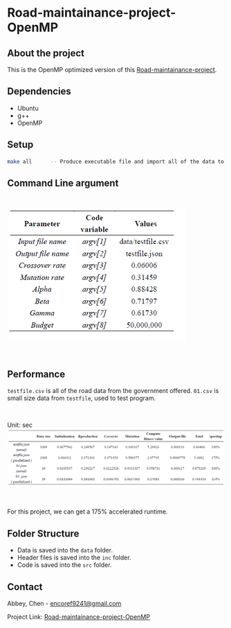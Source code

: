 # Road-maintainance-project-OpenMP

## About the project 
This is the OpenMP optimized version of this [Road-maintainance-project](https://github.com/EasternGD/Road-maintainance-project).

## Dependencies
* Ubuntu
* g++
* OpenMP

## Setup
```sh
make all      -- Produce executable file and import all of the data to generate the result.
```

## Command Line argument

<!-- argument table -->
<br />
        <p align="left">
                <img src="images/arg.png" alt="arg">       
        </p>
<br/>

## Performance
`testfile.csv` is all of the road data from the government offered.
`01.csv` is small size data from `testfile`, used to test program.

<!--Performance -->
<br />
        <p align="left">Unit: sec
                <img src="images/Table01.png" alt="Table01">       
        </p>
<br/>

For this project, we can get a 175% accelerated runtime.

## Folder Structure
* Data is saved into the `data` folder.
* Header files is saved into the `inc` folder.
* Code is saved into the `src` folder.

## Contact

Abbey, Chen - encoref9241@gmail.com

Project Link: [Road-maintainance-project-OpenMP](https://github.com/EasternGD/Road-maintainance-project-OpenMP.git)
